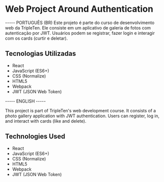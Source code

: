 # Web Project Around Authentication

----- PORTUGUÊS (BR)
Este projeto é parte do curso de desenvolvimento web da TripleTen. Ele consiste em um aplicativo de galeria de fotos com autenticação por JWT. Usuários podem se registrar, fazer login e interagir com os cards (curtir e deletar).

## Tecnologias Utilizadas

- React
- JavaScript (ES6+)
- CSS (Normalize)
- HTML5
- Webpack
- JWT (JSON Web Token)

----- ENGLISH -----

This project is part of TripleTen's web development course. It consists of a photo gallery application with JWT authentication. Users can register, log in, and interact with cards (like and delete).

## Technologies Used

- React
- JavaScript (ES6+)
- CSS (Normalize)
- HTML5
- Webpack
- JWT (JSON Web Token)
